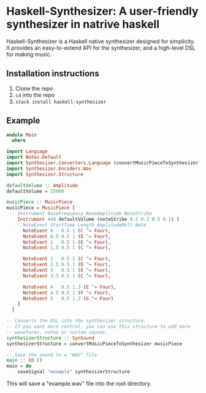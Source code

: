 # Haskell-Synthesizer: A user-friendly synthesizer in natrive haskell

Haskell-Synthesizer is a Haskell native synthesizer designed for simplicity.
It provides an easy-to-extend API for the synthesizer, and a high-level DSL for making music.

## Installation instructions

1. Clone the repo
2. `cd` into the repo
3. `stack install haskell-synthesizer`

## Example

```haskell
module Main
  where

import Language
import Notes.Default
import Synthesizer.Converters.Language (convertMusicPieceToSynthesizer)
import Synthesizer.Encoders.Wav
import Synthesizer.Structure

defaultVolume :: Amplitude
defaultVolume = 25000

musicPiece :: MusicPiece
musicPiece = MusicPiece [
 -- Instrument BaseFrequency BaseAmplitude NoteStrike
    Instrument 440 defaultVolume (noteStrike 0.2 0.2 0.5 0.1) [
   -- NoteEvent StartTime Length AmplitudeMult Note
      NoteEvent 0   0.5 1 (C ^= Four),
      NoteEvent 0.5 0.5 1 (D ^= Four),
      NoteEvent 1   0.5 1 (E ^= Four),
      NoteEvent 1.5 0.5 1 (C ^= Four),

      NoteEvent 2   0.5 1 (C ^= Four),
      NoteEvent 2.5 0.5 1 (D ^= Four),
      NoteEvent 3   0.5 1 (E ^= Four),
      NoteEvent 3.5 0.5 1 (C ^= Four),

      NoteEvent 4   0.5 1.3 (E ^= Four),
      NoteEvent 4.5 0.5 1 (F ^= Four),
      NoteEvent 5   0.5 1.3 (G ^= Four)
    ]
  ]

-- Converts the DSL into the synthesizer structure.
-- If you want more control, you can use this structure to add more
-- waveforms, notes or custom sounds.
synthesizerStructure :: SynSound
synthesizerStructure = convertMusicPieceToSynthesizer musicPiece

-- Save the sound to a "WAV" file
main :: IO ()
main = do
    saveSignal "example" synthesizerStructure
```

This will save a "example.wav" file into the root directory. 